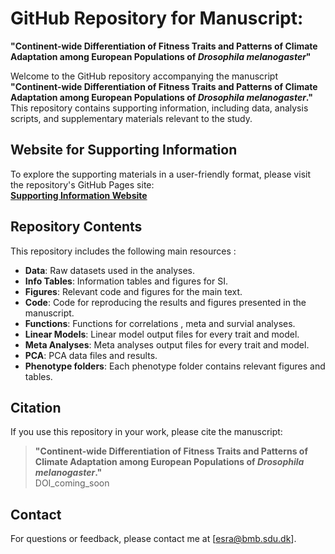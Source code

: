 # GitHub Repository for Manuscript:  
**"Continent-wide Differentiation of Fitness Traits and Patterns of Climate Adaptation among European Populations of _Drosophila melanogaster_"**

Welcome to the GitHub repository accompanying the manuscript **"Continent-wide Differentiation of Fitness Traits and Patterns of Climate Adaptation among European Populations of _Drosophila melanogaster_."**  
This repository contains supporting information, including data, analysis scripts, and supplementary materials relevant to the study.

## Website for Supporting Information

To explore the supporting materials in a user-friendly format, please visit the repository's GitHub Pages site:  
**[Supporting Information Website](https://esradm.github.io/DrosEU_PhenotypingWG/)**

## Repository Contents

This repository includes the following main resources :
- **Data**: Raw datasets used in the analyses.
- **Info Tables**: Information tables and figures for SI. 
- **Figures**: Relevant code and figures for the main text. 
- **Code**: Code for reproducing the results and figures presented in the manuscript.
- **Functions**: Functions for correlations , meta and survial analyses.
- **Linear Models**: Linear model output files for every trait and model.
- **Meta Analyses**: Meta analyses output files for every trait and model.
- **PCA**: PCA data files and results. 
- **Phenotype folders**: Each phenotype folder contains relevant figures and tables. 
  
## Citation

If you use this repository in your work, please cite the manuscript:  
> **"Continent-wide Differentiation of Fitness Traits and Patterns of Climate Adaptation among European Populations of _Drosophila melanogaster_."**  
> DOI_coming_soon

## Contact

For questions or feedback, please contact me at [esra@bmb.sdu.dk].